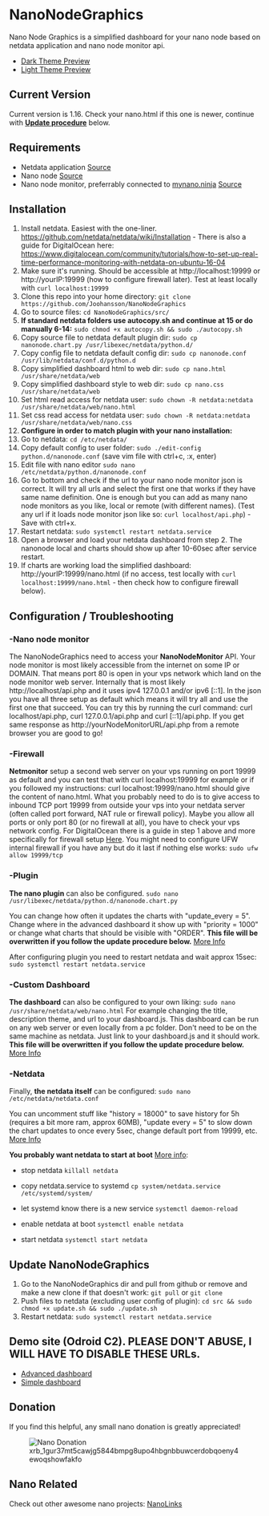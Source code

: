 # NanoNodeGraphics
Nano Node Graphics is a simplified dashboard for your nano node based on netdata application and nano node monitor api.

* [Dark Theme Preview](https://i.imgur.com/2k5Qska.jpg)
* [Light Theme Preview](https://i.imgur.com/TPUdbLd.jpg)

## Current Version
Current version is 1.16. Check your nano.html if this one is newer, continue with **[Update procedure](#update-nanonodegraphics)** below.

## Requirements
* Netdata application [Source](https://github.com/netdata/netdata)
* Nano node [Source](https://github.com/nanocurrency/raiblocks/releases)
* Nano node monitor, preferrably connected to [mynano.ninja](https://mynano.ninja/) [Source](https://github.com/NanoTools/nanoNodeMonitor)

## Installation
1. Install netdata. Easiest with the one-liner. https://github.com/netdata/netdata/wiki/Installation - There is also a guide for DigitalOcean here: https://www.digitalocean.com/community/tutorials/how-to-set-up-real-time-performance-monitoring-with-netdata-on-ubuntu-16-04
2. Make sure it's running. Should be accessible at http://localhost:19999 or http://yourIP:19999 (how to configure firewall later). Test at least locally with `curl localhost:19999`
3. Clone this repo into your home directory: `git clone https://github.com/Joohansson/NanoNodeGraphics`
4. Go to source files: `cd NanoNodeGraphics/src/`
5. **If standard netdata folders use autocopy.sh and continue at 15 or do manually 6-14:** `sudo chmod +x autocopy.sh && sudo ./autocopy.sh`
6. Copy source file to netdata default plugin dir: `sudo cp nanonode.chart.py /usr/libexec/netdata/python.d/`
7. Copy config file to netdata default config dir: `sudo cp nanonode.conf /usr/lib/netdata/conf.d/python.d`
8. Copy simplified dashboard html to web dir: `sudo cp nano.html /usr/share/netdata/web`
9. Copy simplified dashboard style to web dir: `sudo cp nano.css /usr/share/netdata/web`
10. Set html read access for netdata user: `sudo chown -R netdata:netdata /usr/share/netdata/web/nano.html`
11. Set css read access for netdata user: `sudo chown -R netdata:netdata /usr/share/netdata/web/nano.css`
12. **Configure in order to match plugin with your nano installation:**
13. Go to netdata: `cd /etc/netdata/`
14. Copy default config to user folder: `sudo ./edit-config python.d/nanonode.conf` (save vim file with ctrl+c, :x, enter)
15. Edit file with nano editor `sudo nano /etc/netdata/python.d/nanonode.conf`
16. Go to bottom and check if the url to your nano node monitor json is correct. It will try all urls and select the first one that works if they have same name definition. One is enough but you can add as many nano node monitors as you like, local or remote (with different names). (Test any url if it loads node monitor json like so: `curl localhost/api.php`) - Save with ctrl+x.
17. Restart netdata: `sudo systemctl restart netdata.service`
18. Open a browser and load your netdata dashboard from step 2. The nanonode local and charts should show up after 10-60sec after service restart.
19. If charts are working load the simplified dashboard: http://yourIP:19999/nano.html (if no access, test locally with `curl localhost:19999/nano.html` - then check how to configure firewall below).

## Configuration / Troubleshooting
### -Nano node monitor
The NanoNodeGraphics need to access your **NanoNodeMonitor** API. Your node monitor is most likely accessible from the internet on some IP or DOMAIN. That means port 80 is open in your vps network which land on the node monitor web server. Internally that is most likely http://localhost/api.php and it uses ipv4 127.0.0.1 and/or ipv6 [::1]. In the json you have all three setup as default which means it will try all and use the first one that succeed. You can try this by running the curl command: curl localhost/api.php, curl 127.0.0.1/api.php and curl [::1]/api.php. If you get same response as http://yourNodeMonitorURL/api.php from a remote browser you are good to go!

### -Firewall
**Netmonitor** setup a second web server on your vps running on port 19999 as default and you can test that with curl localhost:19999 for example or if you followed my instructions: curl localhost:19999/nano.html should give the content of nano.html. What you probably need to do is to give access to inbound TCP port 19999 from outside your vps into your netdata server (often called port forward, NAT rule or firewall policy). Maybe you allow all ports or only port 80 (or no firewall at all), you have to check your vps network config. For DigitalOcean there is a guide in step 1 above and more specifically for firewall setup [Here](https://www.digitalocean.com/docs/networking/firewalls/how-to/configure-rules/). You might need to configure UFW internal firewall if you have any but do it last if nothing else works: `sudo ufw allow 19999/tcp`

### -Plugin
**The nano plugin** can also be configured. `sudo nano /usr/libexec/netdata/python.d/nanonode.chart.py`

You can change how often it updates the charts with "update_every = 5". Change where in the advanced dashboard it show up with "priority = 1000" or change what charts that should be visible with "ORDER". **This file will be overwritten if you follow the update procedure below.** [More Info](https://github.com/netdata/netdata/tree/master/collectors/plugins.d)

After configuring plugin you need to restart netdata and wait approx 15sec: `sudo systemctl restart netdata.service`

### -Custom Dashboard
**The dashboard** can also be configured to your own liking: `sudo nano /usr/share/netdata/web/nano.html`
For example changing the title, description theme, and url to your dashboard.js. This dashboard can be run on any web server or even locally from a pc folder. Don't need to be on the same machine as netdata. Just link to your dashboard.js and it should work. **This file will be overwritten if you follow the update procedure below.** [More Info](https://github.com/netdata/netdata/wiki/Custom-Dashboards)

### -Netdata
Finally, **the netdata itself** can be configured: `sudo nano /etc/netdata/netdata.conf`

You can uncomment stuff like "history = 18000" to save history for 5h (requires a bit more ram, approx 60MB), "update every = 5" to slow down the chart updates to once every 5sec, change default port from 19999, etc. [More Info](https://github.com/netdata/netdata/wiki/Configuration)

**You probably want netdata to start at boot** [More info](https://github.com/netdata/netdata/wiki/Installation):
- stop netdata
`killall netdata`

- copy netdata.service to systemd
`cp system/netdata.service /etc/systemd/system/`

- let systemd know there is a new service
`systemctl daemon-reload`

- enable netdata at boot
`systemctl enable netdata`

- start netdata
`systemctl start netdata`

## Update NanoNodeGraphics
1. Go to the NanoNodeGraphics dir and pull from github or remove and make a new clone if that doesn't work: `git pull` or `git clone`
2. Push files to netdata (excluding user config of plugin): `cd src && sudo chmod +x update.sh && sudo ./update.sh`
3. Restart netdata: `sudo systemctl restart netdata.service`

## Demo site (Odroid C2). PLEASE DON'T ABUSE, I WILL HAVE TO DISABLE THESE URLs.
* [Advanced dashboard](http://node.nanolinks.info:8080)
* [Simple dashboard](http://node.nanolinks.info:8080/nano.html)

## Donation
If you find this helpful, any small nano donation is greatly appreciated!
<figure>
	<img id="qrImage" src="https://raw.githubusercontent.com/Joohansson/nanolinks/master/src/qr_new.png" alt="Nano Donation" />
	<figcaption class="subtext">xrb_1gur37mt5cawjg5844bmpg8upo4hbgnbbuwcerdobqoeny4ewoqshowfakfo</figcaption>
</figure>

## Nano Related
Check out other awesome nano projects: [NanoLinks](https://nanolinks.info)
